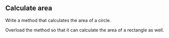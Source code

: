 ## Calculate area

Write a method that calculates the area of a circle.

Overload the method so that it can calculate the area of a rectangle as well.
